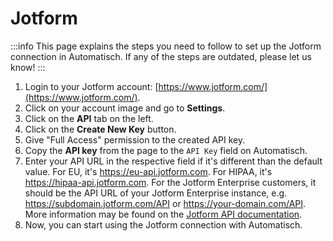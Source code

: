 # Jotform

:::info
This page explains the steps you need to follow to set up the Jotform
connection in Automatisch. If any of the steps are outdated, please let us know!
:::

1. Login to your Jotform account: [https://www.jotform.com/](https://www.jotform.com/).
2. Click on your account image and go to **Settings**.
3. Click on the **API** tab on the left.
4. Click on the **Create New Key** button.
5. Give "Full Access" permission to the created API key.
6. Copy the **API key** from the page to the `API Key` field on Automatisch.
7. Enter your API URL in the respective field if it's different than the default value. For EU, it's https://eu-api.jotform.com. For HIPAA, it's https://hipaa-api.jotform.com. For the Jotform Enterprise customers, it should be the API URL of your Jotform Enterprise instance, e.g. https://subdomain.jotform.com/API or https://your-domain.com/API. More information may be found on the [Jotform API documentation](https://api.jotform.com/docs/).
8. Now, you can start using the Jotform connection with Automatisch.
